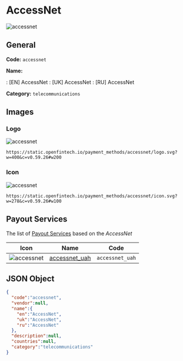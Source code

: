 
# AccessNet 
![accessnet](https://static.openfintech.io/payment_methods/accessnet/logo.svg?w=400&c=v0.59.26#w200)  

## General 
**Code:** `accessnet` 
 
**Name:** 
 
:	[EN] AccessNet 
:	[UK] AccessNet 
:	[RU] AccessNet 
 
**Category:** `telecommunications` 
 

## Images 

### Logo 
![accessnet](https://static.openfintech.io/payment_methods/accessnet/logo.svg?w=400&c=v0.59.26#w200)  

```
https://static.openfintech.io/payment_methods/accessnet/logo.svg?w=400&c=v0.59.26#w200
```  

### Icon 
![accessnet](https://static.openfintech.io/payment_methods/accessnet/icon.svg?w=278&c=v0.59.26#w100)  

```
https://static.openfintech.io/payment_methods/accessnet/icon.svg?w=278&c=v0.59.26#w100
```  

## Payout Services 
 
The list of [Payout Services](/payout-services/) based on the _AccessNet_ 

|Icon|Name|Code| 
|:---:|:---:|:---:| 
|![accessnet](https://static.openfintech.io/payout_methods/accessnet/icon.svg?w=278&c=v0.59.26#w40) |[accessnet_uah](/payout-services/accessnet_uah/)|`accessnet_uah`| 
 

## JSON Object 

```json
{
  "code":"accessnet",
  "vendor":null,
  "name":{
    "en":"AccessNet",
    "uk":"AccessNet",
    "ru":"AccessNet"
  },
  "description":null,
  "countries":null,
  "category":"telecommunications"
}
```  

